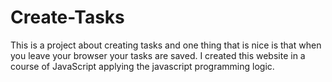 # Create-Tasks
 This is a project about creating tasks and one thing that is nice is that when you leave your browser your tasks are saved. I created this website in a course of JavaScript applying the javascript programming logic.
